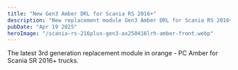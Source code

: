 ```yaml
---
title: "New Gen3 Amber DRL for Scania RS 2016+"
description: "New replacement module Gen3 Amber DRL for Scania RS 2016+ truck"
pubDate: "Apr 19 2025"
heroImage: "/scania-rs-216plus-gen3-ax250416lrh-amber-front.webp"
---
```


The latest 3rd generation replacement module in orange - PC Amber for Scania SR 2016+ trucks.
